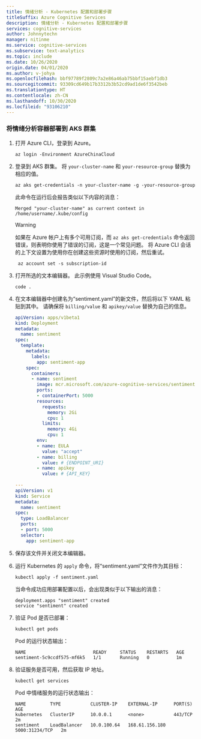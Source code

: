 ```yaml
---
title: 情绪分析 - Kubernetes 配置和部署步骤
titleSuffix: Azure Cognitive Services
description: 情绪分析 - Kubernetes 配置和部署步骤
services: cognitive-services
author: Johnnytechn
manager: nitinme
ms.service: cognitive-services
ms.subservice: text-analytics
ms.topic: include
ms.date: 10/26/2020
origin.date: 04/01/2020
ms.author: v-johya
ms.openlocfilehash: bbf97789f2809c7a2e86a46ab75bbf15aebf1db3
ms.sourcegitcommit: 93309cd649b17b3312b3b52cd9ad1de6f3542beb
ms.translationtype: HT
ms.contentlocale: zh-CN
ms.lasthandoff: 10/30/2020
ms.locfileid: "93106210"
---
```

### <a name="deploy-the-sentiment-analysis-container-to-an-aks-cluster"></a>将情绪分析容器部署到 AKS 群集

1. 打开 Azure CLI，登录到 Azure。

    ```azurecli
    az login -Environment AzureChinaCloud
    ```

1. 登录到 AKS 群集。 将 `your-cluster-name` 和 `your-resource-group` 替换为相应的值。

    ```azurecli
    az aks get-credentials -n your-cluster-name -g -your-resource-group
    ```

    此命令在运行后会报告类似以下内容的消息：

    ```console
    Merged "your-cluster-name" as current context in /home/username/.kube/config
    ```

    > [!WARNING]
    > 如果在 Azure 帐户上有多个可用订阅，而 `az aks get-credentials` 命令返回错误，则表明你使用了错误的订阅，这是一个常见问题。 将 Azure CLI 会话的上下文设置为使用你在创建这些资源时使用的订阅，然后重试。
    > ```azurecli
    >  az account set -s subscription-id
    > ```

1. 打开所选的文本编辑器。 此示例使用 Visual Studio Code。

    ```console
    code .
    ```

1. 在文本编辑器中创建名为“sentiment.yaml”的新文件，然后将以下 YAML 粘贴到其中。 请确保将 `billing/value` 和 `apikey/value` 替换为自己的信息。

    ```yaml
    apiVersion: apps/v1beta1
    kind: Deployment
    metadata:
      name: sentiment
    spec:
      template:
        metadata:
          labels:
            app: sentiment-app
        spec:
          containers:
          - name: sentiment
            image: mcr.microsoft.com/azure-cognitive-services/sentiment
            ports:
            - containerPort: 5000
            resources:
              requests:
                memory: 2Gi
                cpu: 1
              limits:
                memory: 4Gi
                cpu: 1
            env:
            - name: EULA
              value: "accept"
            - name: billing
              value: # {ENDPOINT_URI}
            - name: apikey
              value: # {API_KEY}
     
    --- 
    apiVersion: v1
    kind: Service
    metadata:
      name: sentiment
    spec:
      type: LoadBalancer
      ports:
      - port: 5000
      selector:
        app: sentiment-app
    ```

1. 保存该文件并关闭文本编辑器。
1. 运行 Kubernetes 的 `apply` 命令，将“sentiment.yaml”文件作为其目标：

    ```console
    kubectl apply -f sentiment.yaml
    ```

    当命令成功应用部署配置以后，会出现类似于以下输出的消息：

    ```output
    deployment.apps "sentiment" created
    service "sentiment" created
    ```
1. 验证 Pod 是否已部署：

    ```console
    kubectl get pods
    ```

    Pod 的运行状态输出：

    ```output
    NAME                         READY     STATUS    RESTARTS   AGE
    sentiment-5c9ccdf575-mf6k5   1/1       Running   0          1m
    ```

1. 验证服务是否可用，然后获取 IP 地址。

    ```console
    kubectl get services
    ```

    Pod 中情绪服务的运行状态输出：

    ```output
    NAME         TYPE           CLUSTER-IP    EXTERNAL-IP      PORT(S)          AGE
    kubernetes   ClusterIP      10.0.0.1      <none>           443/TCP          2m
    sentiment    LoadBalancer   10.0.100.64   168.61.156.180   5000:31234/TCP   2m
    ```

